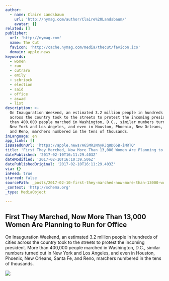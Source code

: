 ```yaml
---
author:
  - name: Claire Landsbaum
    url: 'http://nymag.com/author/Claire%20Landsbaum/'
    avatar: {}
related: []
publisher:
  url: 'http://nymag.com'
  name: The Cut
  favicon: 'http://cache.nymag.com/media/thecut/favicon.ico'
  domain: apple.news
keywords:
  - women
  - run
  - cutraro
  - emily
  - schriock
  - election
  - said
  - office
  - aswad
  - list
description: >-
  On Inauguration Weekend, an estimated 3.2 million people in hundreds of cities
  across the country took to the streets to protest the incoming president. More
  than 400,000 people marched in Washington, D.C., similar numbers turned out in
  New York and Los Angeles, and even in Houston, Phoenix, New Orleans, Santa Fe,
  and Reno, marchers numbered in the tens of thousands.
inLanguage: en
app_links: []
isBasedOnUrl: 'https://apple.news/A65MR2NnyRJq8D66B-iMRTQ'
title: 'First They Marched, Now More Than 13,000 Women Are Planning to Run for Office'
datePublished: '2017-02-10T16:11:29.403Z'
dateModified: '2017-02-10T16:10:39.506Z'
datePublishedOriginal: '2017-02-10T16:11:29.403Z'
via: {}
inFeed: true
starred: false
sourcePath: _posts/2017-02-10-first-they-marched-now-more-than-13000-women-are-planning.md
_context: 'http://schema.org'
_type: MediaObject

---
```

<article style=""><h1>First They Marched, Now More Than 13,000 Women Are Planning to Run for Office</h1><p>On Inauguration Weekend, an estimated 3.2 million people in hundreds of cities across the country took to the streets to protest the incoming president. More than 400,000 people marched in Washington, D.C., similar numbers turned out in New York and Los Angeles, and even in Houston, Phoenix, New Orleans, Santa Fe, and Reno, marchers numbered in the tens of thousands.</p><img src="http://pixel.nymag.com/imgs/fashion/daily/2017/01/30/30-womens-march-politics.w1200.h630.jpg" /></article>